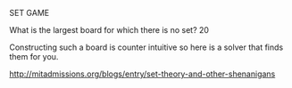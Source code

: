 SET GAME

What is the largest board for which there is no set?
20

Constructing such a board is counter intuitive so here is a solver that finds them for you.

http://mitadmissions.org/blogs/entry/set-theory-and-other-shenanigans
